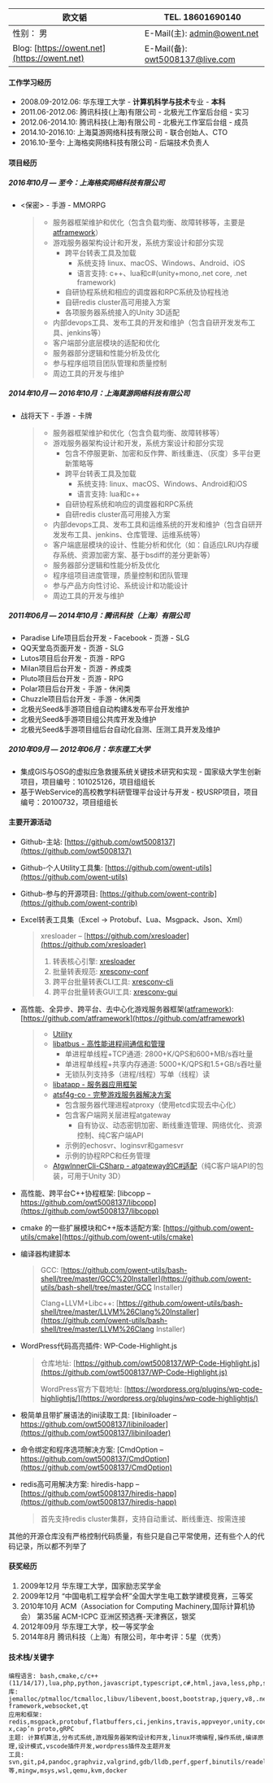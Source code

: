 | 欧文韬 | TEL. 18601690140 |
| --- | --- |
| 性别： 男 | E-Mail\(主\): [admin@owent.net](mailto:admin@owent.net) |
| Blog: [https://owent.net](https://owent.net) | E-Mail\(备\): [owt5008137@live.com](mailto:owt5008137@live.com) |

#### 工作学习经历

* 2008.09-2012.06: 华东理工大学 - **计算机科学与技术**专业 - **本科**
* 2011.06-2012.06: 腾讯科技\(上海\)有限公司 - 北极光工作室后台组 - 实习
* 2012.06-2014.10: 腾讯科技\(上海\)有限公司 - 北极光工作室后台组 - 成员
* 2014.10-2016.10: 上海莫游网络科技有限公司 - 联合创始人、CTO
* 2016.10-至今: 上海格奕网络科技有限公司 - 后端技术负责人

#### 项目经历

##### 2016年10月 — 至今：上海格奕网络科技有限公司

* &lt;保密&gt; - 手游 - MMORPG
  > * 服务器框架维护和优化（包含负载均衡、故障转移等，主要是[atframework](https://github.com/atframework)）
  > * 游戏服务器架构设计和开发，系统方案设计和部分实现
  >   * 跨平台转表工具及加载
  >     * 系统支持 linux、macOS、Windows、Android、iOS
  >     * 语言支持: c++、lua和c\#\(unity+mono,.net core, .net framework\)
  >   * 自研协程系统和相应的调度器和RPC系统及协程栈池
  >   * 自研redis cluster高可用接入方案
  >   * 各项服务器系统接入的Unity 3D适配
  > * 内部devops工具、发布工具的开发和维护（包含自研开发发布工具、jenkins等）
  > * 客户端部分底层模块的适配和优化
  > * 服务器部分逻辑和性能分析及优化
  > * 参与程序组项目团队管理和质量控制
  > * 周边工具的开发与维护

##### 2014年10月 — 2016年10月：上海莫游网络科技有限公司

* 战将天下 - 手游 - 卡牌
  > * 服务器框架维护和优化（包含负载均衡、故障转移等）
  > * 游戏服务器架构设计和开发，系统方案设计和部分实现
  >   * 包含不停服更新、加密和反作弊、断线重连、（灰度）多平台更新策略等
  >   * 跨平台转表工具及加载
  >     * 系统支持: linux、macOS、Windows、Android和iOS
  >     * 语言支持: lua和c++
  >   * 自研协程系统和响应的调度器和RPC系统
  >   * 自研redis cluster高可用接入方案
  > * 内部devops工具、发布工具和运维系统的开发和维护（包含自研开发发布工具、jenkins、仓库管理、运维系统等）
  > * 客户端底层模块的设计、性能分析和优化（如：自适应LRU内存缓存系统、资源加密方案、基于bsdiff的差分更新等）
  > * 服务器部分逻辑和性能分析及优化
  > * 程序组项目进度管理，质量控制和团队管理
  > * 参与产品方向性讨论、系统设计和功能设计
  > * 周边工具的开发与维护

##### 2011年06月 — 2014年10月：腾讯科技（上海）有限公司

* Paradise Life项目后台开发 - Facebook - 页游 - SLG
* QQ天堂岛页面开发 - 页游 - SLG
* Lutos项目后台开发 - 页游 - RPG
* Milan项目后台开发 - 页游 - 养成类
* Pluto项目后台开发 - 页游 - RPG
* Polar项目后台开发 - 手游 - 休闲类
* Chuzzle项目后台开发 - 手游 - 休闲类
* 北极光Seed&手游项目组自动构建&发布平台开发维护
* 北极光Seed&手游项目组公共库开发及维护
* 北极光Seed&手游项目组后台自动化自测、压测工具开发及维护

##### 2010年09月 — 2012年06月：华东理工大学

* 集成GIS与OSG的虚拟应急救援系统关键技术研究和实现 - 国家级大学生创新项目，项目编号：101025126，项目组组长
* 基于WebService的高校教学科研管理平台设计与开发 - 校USRP项目，项目编号：20100732，项目组组长

#### 主要开源活动

* Github-主站: [https://github.com/owt5008137](https://github.com/owt5008137)

* Github-个人Utility工具集: [https://github.com/owent-utils](https://github.com/owent-utils)

* Github-参与的开源项目: [https://github.com/owent-contrib](https://github.com/owent-contrib)

* Excel转表工具集（Excel -&gt; Protobuf、Lua、Msgpack、Json、Xml）

  > xresloader – [https://github.com/xresloader](https://github.com/xresloader)
  >
  > 1. 转表核心引擎: [xresloader](https://github.com/xresloader/xresloader)
  > 2. 批量转表规范: [xresconv-conf](https://github.com/xresloader/xresconv-conf)
  > 3. 跨平台批量转表CLI工具: [xresconv-cli](https://github.com/xresloader/xresconv-cli)
  > 4. 跨平台批量转表GUI工具: [xresconv-gui](https://github.com/xresloader/xresconv-gui)

* 高性能、全异步、跨平台、去中心化游戏服务器框架\([atframework](https://atframe.work/)\): [https://github.com/atframework](https://github.com/atframework)

  > * [Utility](https://github.com/atframework/atframe_utils)
  > * [libatbus - 高性能进程间通信和管理](https://github.com/atframework/libatbus) 
  >   * 单进程单线程+TCP通道: 2800+K/QPS和600+MB/s吞吐量
  >   * 单进程单线程+共享内存通道: 5000+K/QPS和1.5+GB/s吞吐量
  >   * 无锁队列支持多（进程/线程）写单（线程）读
  > * [libatapp - 服务器应用框架](https://github.com/atframework/libatapp)
  > * [atsf4g-co - 完整游戏服务器解决方案](https://github.com/atframework/atsf4g-co)
  >   * 包含服务器代理进程atproxy（使用etcd实现去中心化）
  >   * 包含客户端网关层进程atgateway
  >     * 自有协议、动态密钥加密、断线重连管理、网络优化、资源控制、纯C客户端API
  >   * 示例的echosvr、loginsvr和gamesvr
  >   * 示例的协程RPC和任务管理
  > * [AtgwInnerCli-CSharp - atgateway的C\#适配](https://github.com/atframework/AtgwInnerCli-CSharp)（纯C客户端API的包装，可用于Unity 3D）

* 高性能、跨平台C++协程框架: [libcopp – https://github.com/owt5008137/libcopp](https://github.com/owt5008137/libcopp)

* cmake 的一些扩展模块和C++版本适配方案: [https://github.com/owent-utils/cmake](https://github.com/owent-utils/cmake)

* 编译器构建脚本

  > GCC:  [https://github.com/owent-utils/bash-shell/tree/master/GCC%20Installer](https://github.com/owent-utils/bash-shell/tree/master/GCC Installer)
  >
  > Clang+LLVM+Libc++: [https://github.com/owent-utils/bash-shell/tree/master/LLVM%26Clang%20Installer](https://github.com/owent-utils/bash-shell/tree/master/LLVM%26Clang Installer)

* WordPress代码高亮插件: WP-Code-Highlight.js

  > 仓库地址: [https://github.com/owt5008137/WP-Code-Highlight.js](https://github.com/owt5008137/WP-Code-Highlight.js)
  >
  > WordPress官方下载地址: [https://wordpress.org/plugins/wp-code-highlightjs/](https://wordpress.org/plugins/wp-code-highlightjs/)

* 极简单且带扩展语法的ini读取工具: [libiniloader – https://github.com/owt5008137/libiniloader](https://github.com/owt5008137/libiniloader)

* 命令绑定和程序选项解决方案: [CmdOption – https://github.com/owt5008137/CmdOption](https://github.com/owt5008137/CmdOption)

* redis高可用解决方案: hiredis-happ – [https://github.com/owt5008137/hiredis-happ](https://github.com/owt5008137/hiredis-happ)

  > 首先支持redis cluster集群，支持自动重试、断线重连、按需连接

其他的开源仓库没有严格控制代码质量，有些只是自己平常使用，还有些个人的代码记录，所以都不列举了

#### 获奖经历

1. 2009年12月 华东理工大学，国家励志奖学金
2. 2009年12月 “中国电机工程学会杯”全国大学生电工数学建模竞赛，三等奖
3. 2010年10月 ACM（Association for Computing Machinery,国际计算机协会） 第35届 ACM-ICPC 亚洲区预选赛-天津赛区，银奖
4. 2012年09月 华东理工大学，校一等奖学金
5. 2014年8月 腾讯科技（上海）有限公司，年中考评：5星（优秀）

#### 技术栈/关键字

```
编程语言: bash,cmake,c/c++(11/14/17),lua,php,python,javascript,typescript,c#,html,java,less,php,sql,markdown
库: jemalloc/ptmalloc/tcmalloc,libuv/libevent,boost,bootstrap,jquery,v8,.net,angularjs,vue.js,nodejs,zend framework,websocket,qt
应用和框架: redis,msgpack,protobuf,flatbuffers,ci,jenkins,travis,appveyor,unity,cocos2d-x,cap’n proto,gRPC
主题: 计算机算法,分布式系统,游戏服务器架构设计和开发,linux环境编程,操作系统,编译原理,设计模式,vscode插件开发,wordpress插件及主题开发
工具: svn,git,p4,pandoc,graphviz,valgrind,gdb/lldb,perf,gperf,binutils/readelf/tcpdump等,mingw,msys,wsl,qemu,kvm,docker
```



